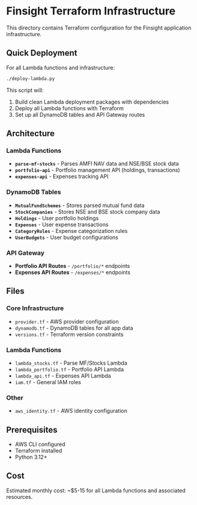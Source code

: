 # Finsight Terraform Infrastructure

This directory contains Terraform configuration for the Finsight application infrastructure.

## Quick Deployment

For all Lambda functions and infrastructure:

```bash
./deploy-lambda.py
```

This script will:
1. Build clean Lambda deployment packages with dependencies
2. Deploy all Lambda functions with Terraform
3. Set up all DynamoDB tables and API Gateway routes

## Architecture

### Lambda Functions
- **`parse-mf-stocks`** - Parses AMFI NAV data and NSE/BSE stock data
- **`portfolio-api`** - Portfolio management API (holdings, transactions)
- **`expenses-api`** - Expenses tracking API

### DynamoDB Tables
- **`MutualFundSchemes`** - Stores parsed mutual fund data
- **`StockCompanies`** - Stores NSE and BSE stock company data
- **`Holdings`** - User portfolio holdings
- **`Expenses`** - User expense transactions
- **`CategoryRules`** - Expense categorization rules
- **`UserBudgets`** - User budget configurations

### API Gateway
- **Portfolio API Routes** - `/portfolio/*` endpoints
- **Expenses API Routes** - `/expenses/*` endpoints

## Files

### Core Infrastructure
- `provider.tf` - AWS provider configuration
- `dynamodb.tf` - DynamoDB tables for all app data
- `versions.tf` - Terraform version constraints

### Lambda Functions
- `lambda_stocks.tf` - Parse MF/Stocks Lambda
- `lambda_portfolio.tf` - Portfolio API Lambda
- `lambda_api.tf` - Expenses API Lambda
- `iam.tf` - General IAM roles

### Other
- `aws_identity.tf` - AWS identity configuration

## Prerequisites

- AWS CLI configured
- Terraform installed  
- Python 3.12+

## Cost

Estimated monthly cost: ~$5-15 for all Lambda functions and associated resources.
